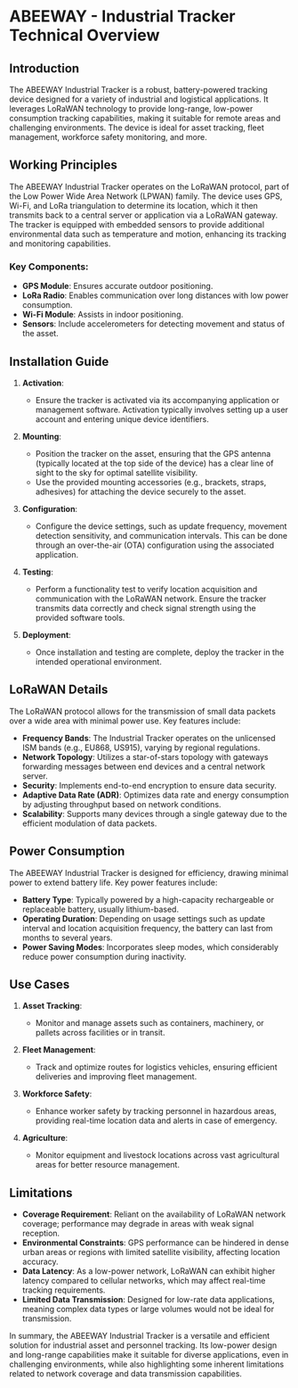 # ABEEWAY - Industrial Tracker Technical Overview

## Introduction

The ABEEWAY Industrial Tracker is a robust, battery-powered tracking device designed for a variety of industrial and logistical applications. It leverages LoRaWAN technology to provide long-range, low-power consumption tracking capabilities, making it suitable for remote areas and challenging environments. The device is ideal for asset tracking, fleet management, workforce safety monitoring, and more.

## Working Principles

The ABEEWAY Industrial Tracker operates on the LoRaWAN protocol, part of the Low Power Wide Area Network (LPWAN) family. The device uses GPS, Wi-Fi, and LoRa triangulation to determine its location, which it then transmits back to a central server or application via a LoRaWAN gateway. The tracker is equipped with embedded sensors to provide additional environmental data such as temperature and motion, enhancing its tracking and monitoring capabilities.

### Key Components:
- **GPS Module**: Ensures accurate outdoor positioning.
- **LoRa Radio**: Enables communication over long distances with low power consumption.
- **Wi-Fi Module**: Assists in indoor positioning.
- **Sensors**: Include accelerometers for detecting movement and status of the asset.

## Installation Guide

1. **Activation**:
   - Ensure the tracker is activated via its accompanying application or management software. Activation typically involves setting up a user account and entering unique device identifiers.

2. **Mounting**:
   - Position the tracker on the asset, ensuring that the GPS antenna (typically located at the top side of the device) has a clear line of sight to the sky for optimal satellite visibility.
   - Use the provided mounting accessories (e.g., brackets, straps, adhesives) for attaching the device securely to the asset. 

3. **Configuration**:
   - Configure the device settings, such as update frequency, movement detection sensitivity, and communication intervals. This can be done through an over-the-air (OTA) configuration using the associated application.

4. **Testing**:
   - Perform a functionality test to verify location acquisition and communication with the LoRaWAN network. Ensure the tracker transmits data correctly and check signal strength using the provided software tools.

5. **Deployment**:
   - Once installation and testing are complete, deploy the tracker in the intended operational environment.

## LoRaWAN Details

The LoRaWAN protocol allows for the transmission of small data packets over a wide area with minimal power use. Key features include:

- **Frequency Bands**: The Industrial Tracker operates on the unlicensed ISM bands (e.g., EU868, US915), varying by regional regulations.
- **Network Topology**: Utilizes a star-of-stars topology with gateways forwarding messages between end devices and a central network server.
- **Security**: Implements end-to-end encryption to ensure data security.
- **Adaptive Data Rate (ADR)**: Optimizes data rate and energy consumption by adjusting throughput based on network conditions.
- **Scalability**: Supports many devices through a single gateway due to the efficient modulation of data packets.

## Power Consumption

The ABEEWAY Industrial Tracker is designed for efficiency, drawing minimal power to extend battery life. Key power features include:

- **Battery Type**: Typically powered by a high-capacity rechargeable or replaceable battery, usually lithium-based.
- **Operating Duration**: Depending on usage settings such as update interval and location acquisition frequency, the battery can last from months to several years.
- **Power Saving Modes**: Incorporates sleep modes, which considerably reduce power consumption during inactivity.

## Use Cases

1. **Asset Tracking**:
   - Monitor and manage assets such as containers, machinery, or pallets across facilities or in transit.
   
2. **Fleet Management**:
   - Track and optimize routes for logistics vehicles, ensuring efficient deliveries and improving fleet management.

3. **Workforce Safety**:
   - Enhance worker safety by tracking personnel in hazardous areas, providing real-time location data and alerts in case of emergency.

4. **Agriculture**:
   - Monitor equipment and livestock locations across vast agricultural areas for better resource management.

## Limitations

- **Coverage Requirement**: Reliant on the availability of LoRaWAN network coverage; performance may degrade in areas with weak signal reception.
- **Environmental Constraints**: GPS performance can be hindered in dense urban areas or regions with limited satellite visibility, affecting location accuracy.
- **Data Latency**: As a low-power network, LoRaWAN can exhibit higher latency compared to cellular networks, which may affect real-time tracking requirements.
- **Limited Data Transmission**: Designed for low-rate data applications, meaning complex data types or large volumes would not be ideal for transmission.

In summary, the ABEEWAY Industrial Tracker is a versatile and efficient solution for industrial asset and personnel tracking. Its low-power design and long-range capabilities make it suitable for diverse applications, even in challenging environments, while also highlighting some inherent limitations related to network coverage and data transmission capabilities.